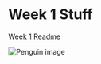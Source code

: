 # Week 1 Stuff

[Week 1 Readme](https://github.com/jessluk/cim540/blob/master/week1/readme.md)

![Penguin image](http://honesttopaws.com/wp-content/uploads/sites/5/2016/02/3-penguins.jpg)